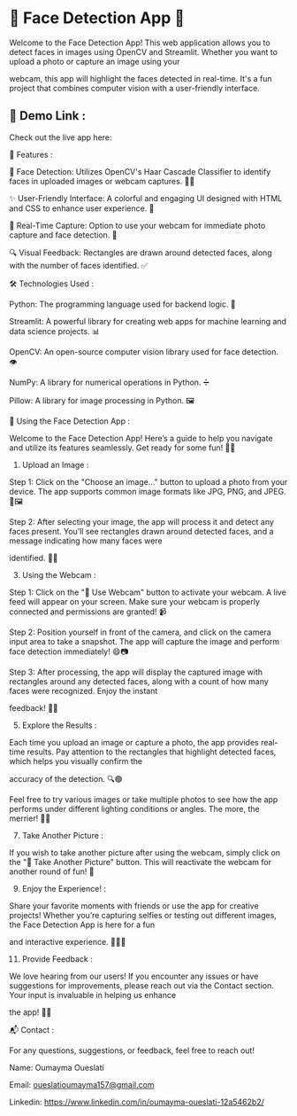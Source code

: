 # 🎉 Face Detection App 🎉 

Welcome to the Face Detection App! This web application allows you to detect faces in images using OpenCV and Streamlit. Whether you want to upload a photo or capture an image using your

webcam, this app will highlight the faces detected in real-time. It's a fun project that combines computer vision with a user-friendly interface.

## 📅 Demo Link :

Check out the live app here:

🌟 Features :

👤 Face Detection: Utilizes OpenCV's Haar Cascade Classifier to identify faces in uploaded images or webcam captures. 🕵️‍♂️

✨ User-Friendly Interface: A colorful and engaging UI designed with HTML and CSS to enhance user experience. 🎨

📸 Real-Time Capture: Option to use your webcam for immediate photo capture and face detection. 🤳

🔍 Visual Feedback: Rectangles are drawn around detected faces, along with the number of faces identified. ✅

🛠️ Technologies Used :

Python: The programming language used for backend logic. 🐍

Streamlit: A powerful library for creating web apps for machine learning and data science projects. 📊

OpenCV: An open-source computer vision library used for face detection. 👁️

NumPy: A library for numerical operations in Python. ➗

Pillow: A library for image processing in Python. 🖼️

📖 Using the Face Detection App :

Welcome to the Face Detection App! Here’s a guide to help you navigate and utilize its features seamlessly. Get ready for some fun! 🎉✨

1. Upload an Image :
   
Step 1: Click on the "Choose an image..." button to upload a photo from your device. The app supports common image formats like JPG, PNG, and JPEG. 📸🖼️

Step 2: After selecting your image, the app will process it and detect any faces present. You’ll see rectangles drawn around detected faces, and a message indicating how many faces were

identified. 🎊👤

3. Using the Webcam :
   
Step 1: Click on the "🎥 Use Webcam" button to activate your webcam. A live feed will appear on your screen. Make sure your webcam is properly connected and permissions are granted! 📹

Step 2: Position yourself in front of the camera, and click on the camera input area to take a snapshot. The app will capture the image and perform face detection immediately! 😄📷

Step 3: After processing, the app will display the captured image with rectangles around any detected faces, along with a count of how many faces were recognized. Enjoy the instant 

feedback! 🌟🎉

5. Explore the Results :
   
Each time you upload an image or capture a photo, the app provides real-time results. Pay attention to the rectangles that highlight detected faces, which helps you visually confirm the

accuracy of the detection. 🔍🟢

Feel free to try various images or take multiple photos to see how the app performs under different lighting conditions or angles. The more, the merrier! 🎈😊

7. Take Another Picture :
   
If you wish to take another picture after using the webcam, simply click on the "📸 Take Another Picture" button. This will reactivate the webcam for another round of fun! 🌟

9. Enjoy the Experience! :
   
Share your favorite moments with friends or use the app for creative projects! Whether you’re capturing selfies or testing out different images, the Face Detection App is here for a fun

and interactive experience. 🎈🥳🎨

11. Provide Feedback :
    
We love hearing from our users! If you encounter any issues or have suggestions for improvements, please reach out via the Contact section. Your input is invaluable in helping us enhance

the app! 💌💬

📬 Contact :

For any questions, suggestions, or feedback, feel free to reach out!

Name: Oumayma Oueslati

Email: oueslatioumayma157@gmail.com

Linkedin: https://www.linkedin.com/in/oumayma-oueslati-12a5462b2/

